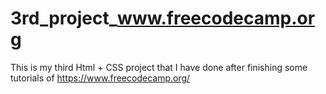 # 3rd_project_www.freecodecamp.org
 This is my third Html + CSS project that I have done after finishing some tutorials of https://www.freecodecamp.org/
